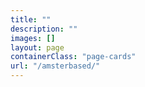 ```yaml
---
title: ""
description: ""
images: []
layout: page
containerClass: "page-cards"
url: "/amsterbased/"
---
```

